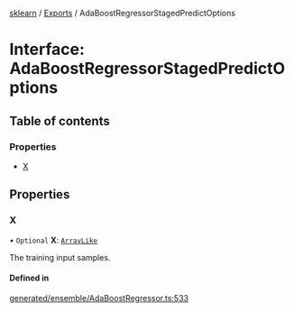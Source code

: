 [sklearn](../readme.md) / [Exports](../modules.md) / AdaBoostRegressorStagedPredictOptions

# Interface: AdaBoostRegressorStagedPredictOptions

## Table of contents

### Properties

- [X](AdaBoostRegressorStagedPredictOptions.md#x)

## Properties

### X

• `Optional` **X**: [`ArrayLike`](../modules.md#arraylike)

The training input samples.

#### Defined in

[generated/ensemble/AdaBoostRegressor.ts:533](https://github.com/transitive-bullshit/scikit-learn-ts/blob/367336a/packages/sklearn/src/generated/ensemble/AdaBoostRegressor.ts#L533)
